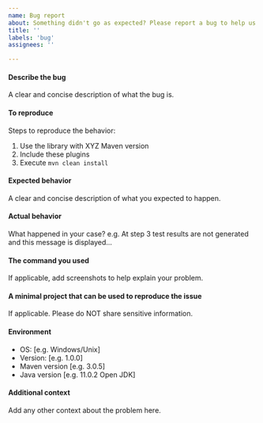 ```yaml
---
name: Bug report
about: Something didn't go as expected? Please report a bug to help us improve!
title: ''
labels: 'bug'
assignees: ''

---
```


#### Describe the bug
A clear and concise description of what the bug is.

#### To reproduce
Steps to reproduce the behavior:
1. Use the library with XYZ Maven version
2. Include these plugins
3. Execute `mvn clean install`

#### Expected behavior
A clear and concise description of what you expected to happen.

#### Actual behavior
What happened in your case?
e.g. At step 3 test results are not generated and this message is displayed... 

#### The command you used
If applicable, add screenshots to help explain your problem.

#### A minimal project that can be used to reproduce the issue
If applicable. Please do NOT share sensitive information.

#### Environment
 - OS: [e.g. Windows/Unix]
 - Version: [e.g. 1.0.0]
 - Maven version [e.g. 3.0.5]
 - Java version [e.g. 11.0.2 Open JDK]

#### Additional context
Add any other context about the problem here.
